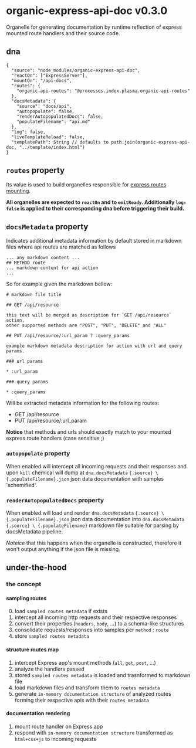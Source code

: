 # organic-express-api-doc v0.3.0

Organelle for generating documentation by runtime reflection of express mounted route handlers and their source code.

## dna

    {
      "source": "node_modules/organic-express-api-doc",
      "reactOn": ["ExpressServer"],
      "mountOn": "/api-docs",
      "routes": {
        "organic-api-routes": "@processes.index.plasma.organic-api-routes"
      },
      "docsMetadata": {
        "source": "docs/api",
        "autopopulate": false,
        "renderAutopopulatedDocs": false,
        "populateFilename": "api.md"
      },
      "log": false,
      "liveTemplateReload": false,
      "templatePath": String // defaults to path.join(organic-express-api-doc, "../template/index.html")
    }

## `routes` property

Its value is used to build organelles responsible for [express routes mounting](https://github.com/outbounder/organic-express-routes).

**All organelles are expected to `reactOn` and to `emitReady`. Additionally `log: false` is applied to their corresponding dna before triggering their build.**

## `docsMetadata` property

Indicates additional metadata information by default stored in markdown files where api routes are matched as follows

    ... any markdown content ...
    ## METHOD route
    ... markdown content for api action
    ...

So for example given the markdown bellow:

    # markdown file title

    ## GET /api/resource

    this text will be merged as description for `GET /api/resource` action,
    other supported methods are "POST", "PUT", "DELETE" and "ALL"

    ## PUT /api/resource/:url_param ? :query_params

    example markdown metadata description for action with url and query params.

    ### url params

    * :url_param

    ### query params

    * :query_params

Will be extracted metadata information for the following routes:

* GET /api/resource
* PUT /api/resource/:url_param

**Notice** that methods and urls should exactly match to your mounted express route handlers (case sensitive ;)

### `autopopulate` property

When enabled will intercept all incoming requests and their responses and upon `kill` chemical will dump at `dna.docsMetadata` `{.source} \ {.populateFilename}.json` json data documentation with samples 'schemified'.

### `renderAutopopulatedDocs` property

When enabled will load and render `dna.docsMetadata` `{.source} \ {.populateFilename}.json` json data documentation into `dna.docsMetadata` `{.source} \ {.populateFilename}` markdown file suitable
for parsing by docsMetadata pipeline.

*Noteice* that this happens when the organelle is constructed, therefore it won't output anything if the json file is missing.


## under-the-hood

### the concept

#### sampling routes

0. load `sampled routes metadata` if exists
1. intercept all incoming http requests and their respective responses
2. convert their properties (`headers`, `body`, ...) to a schema-like structures
3. consolidate requests/responses into samples per `method` : `route`
4. store `sampled routes metadata`

#### structure routes map

1. intercept Express app's mount methods (`all`, `get`, `post`, ...)
2. analyze the handlers passed
3. stored `sampled routes metadata` is loaded and trasnformed to markdown file
4. load markdown files and transform them to `routes metadata`
5. generate `in-memory documentation structure` of analyzed routes forming their respective apis with their `routes metadata`

#### documentation rendering

1. mount route handler on Express app
2. respond with `in-memory documentation structure` transformed as `html+css+js` to incoming requests
